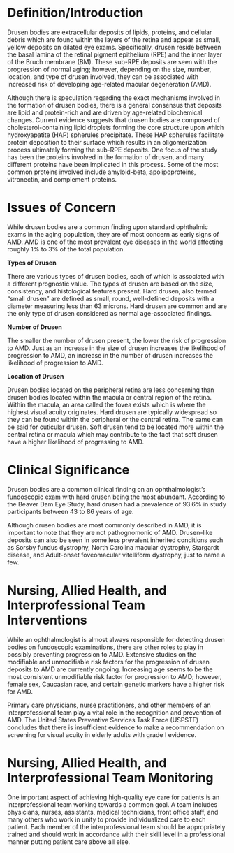 # Definition/Introduction

Drusen bodies are extracellular deposits of lipids, proteins, and cellular debris which are found within the layers of the retina and appear as small, yellow deposits on dilated eye exams. Specifically, drusen reside between the basal lamina of the retinal pigment epithelium (RPE) and the inner layer of the Bruch membrane (BM). These sub-RPE deposits are seen with the progression of normal aging; however, depending on the size, number, location, and type of drusen involved, they can be associated with increased risk of developing age-related macular degeneration (AMD).

Although there is speculation regarding the exact mechanisms involved in the formation of drusen bodies, there is a general consensus that deposits are lipid and protein-rich and are driven by age-related biochemical changes. Current evidence suggests that drusen bodies are composed of cholesterol-containing lipid droplets forming the core structure upon which hydroxyapatite (HAP) spherules precipitate. These HAP spherules facilitate protein deposition to their surface which results in an oligomerization process ultimately forming the sub-RPE deposits. One focus of the study has been the proteins involved in the formation of drusen, and many different proteins have been implicated in this process. Some of the most common proteins involved include amyloid-beta, apolipoproteins, vitronectin, and complement proteins.

# Issues of Concern

While drusen bodies are a common finding upon standard ophthalmic exams in the aging population, they are of most concern as early signs of AMD. AMD is one of the most prevalent eye diseases in the world affecting roughly 1% to 3% of the total population.

**Types of Drusen**

There are various types of drusen bodies, each of which is associated with a different prognostic value. The types of drusen are based on the size, consistency, and histological features present. Hard drusen, also termed “small drusen” are defined as small, round, well-defined deposits with a diameter measuring less than 63 microns. Hard drusen are common and are the only type of drusen considered as normal age-associated findings.

**Number of Drusen**

The smaller the number of drusen present, the lower the risk of progression to AMD. Just as an increase in the size of drusen increases the likelihood of progression to AMD, an increase in the number of drusen increases the likelihood of progression to AMD.

**Location of Drusen**

Drusen bodies located on the peripheral retina are less concerning than drusen bodies located within the macula or central region of the retina. Within the macula, an area called the fovea exists which is where the highest visual acuity originates. Hard drusen are typically widespread so they can be found within the peripheral or the central retina. The same can be said for cuticular drusen. Soft drusen tend to be located more within the central retina or macula which may contribute to the fact that soft drusen have a higher likelihood of progressing to AMD.

# Clinical Significance

Drusen bodies are a common clinical finding on an ophthalmologist’s fundoscopic exam with hard drusen being the most abundant. According to the Beaver Dam Eye Study, hard drusen had a prevalence of 93.6% in study participants between 43 to 86 years of age.

Although drusen bodies are most commonly described in AMD, it is important to note that they are not pathognomonic of AMD. Drusen-like deposits can also be seen in some less prevalent inherited conditions such as Sorsby fundus dystrophy, North Carolina macular dystrophy, Stargardt disease, and Adult-onset foveomacular vitelliform dystrophy, just to name a few.

# Nursing, Allied Health, and Interprofessional Team Interventions

While an ophthalmologist is almost always responsible for detecting drusen bodies on fundoscopic examinations, there are other roles to play in possibly preventing progression to AMD. Extensive studies on the modifiable and unmodifiable risk factors for the progression of drusen deposits to AMD are currently ongoing. Increasing age seems to be the most consistent unmodifiable risk factor for progression to AMD; however, female sex, Caucasian race, and certain genetic markers have a higher risk for AMD.

Primary care physicians, nurse practitioners, and other members of an interprofessional team play a vital role in the recognition and prevention of AMD. The United States Preventive Services Task Force (USPSTF) concludes that there is insufficient evidence to make a recommendation on screening for visual acuity in elderly adults with grade I evidence.

# Nursing, Allied Health, and Interprofessional Team Monitoring

One important aspect of achieving high-quality eye care for patients is an interprofessional team working towards a common goal. A team includes physicians, nurses, assistants, medical technicians, front office staff, and many others who work in unity to provide individualized care to each patient. Each member of the interprofessional team should be appropriately trained and should work in accordance with their skill level in a professional manner putting patient care above all else.